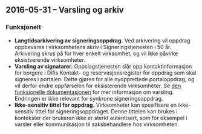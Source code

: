 ## 2016-05-31 – Varsling og arkiv

### Funksjonelt

* **Langtidsarkivering av signeringsoppdrag.**
  Ved arkivering vil oppdrag oppbevares i virksomhetens akriv i Signeringstjenesten i 50 år. Arkivering skrus på for hver enkelt virksomhet, og vil ikke påvirke eksistserende virksomheter.
* **Varsling av signatarer.** 
  Oppslagstjenesten slår opp kontaktinformasjon for borgere i Difis Kontakt- og reservasjonsregister for oppdrag som skal signeres i portalen. Dette gjøres for alle nyopprettede portaloppdrag, og vil derfor endre oppførselen for eksisterende virksomheter. Se [den funksjonelle dokumentasjonen](funksjonell-spesifikasjon.md#varsling) for mer informasjon om varsling. Endringen er ikke relevant for synkrone signeringsoppdrag.
* **Ikke-sensitiv tittel for oppdrag.**
  Virksomheter kan spesifisere en ikke-sensitiv tittel for signeringsoppdraget. Denne tittelen kan brukes i kontekster der brukeren ikke er sterkt autentisert, som for eksempel i varsler eller kommunikasjon til saksbehandlere hos virksomheten.
